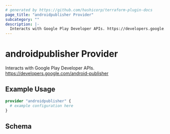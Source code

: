 ```yaml
---
# generated by https://github.com/hashicorp/terraform-plugin-docs
page_title: "androidpublisher Provider"
subcategory: ""
description: |-
  Interacts with Google Play Developer APIs. https://developers.google.com/android-publisher
---
```


# androidpublisher Provider

Interacts with Google Play Developer APIs. https://developers.google.com/android-publisher

## Example Usage

```terraform
provider "androidpublisher" {
  # example configuration here
}
```

<!-- schema generated by tfplugindocs -->
## Schema
